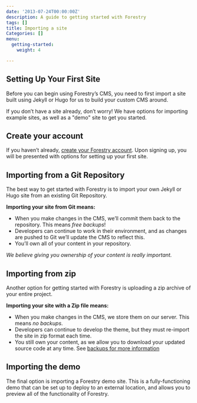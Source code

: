 ```yaml
---
date: '2013-07-24T00:00:00Z'
description: A guide to getting started with Forestry
tags: []
title: Importing a site
Categories: []
menu:
  getting-started:
    weight: 4

---
```

## Setting Up Your First Site

Before you can begin using Forestry’s CMS, you need to first import a site built using Jekyll or Hugo for us to build your custom CMS around.

If you don’t have a site already, don’t worry! We have options for importing example sites, as well as a "demo" site to get you started.

## Create your account

If you haven’t already, [create your Forestry account](https://app.forestry.io/signup). Upon signing up, you will be presented with options for setting up your first site.

## Importing from a Git Repository

The best way to get started with Forestry is to import your own Jekyll or Hugo site from an existing Git Repository.

**Importing your site from Git means:**

* When you make changes in the CMS, we’ll commit them back to the repository. This means *free backups*!
* Developers can continue to work in their environment, and as changes are pushed to Git we’ll update the CMS to reflect this.
* You’ll own all of your content in your repository. 

*We believe giving you ownership of your content is really important.*

## Importing from zip

Another option for getting started with Forestry is uploading a zip archive of your entire project.

**Importing your site with a Zip file means:**

* When you make changes in the CMS, we store them on our server. This means *no backups*.
* Developers can continue to develop the theme, but they must re-import the site in zip format each time.
* You still own your content, as we allow you to download your updated source code at any time. See [backups for more information](/docs/deployment-and-management/backups)

## Importing the demo

The final option is importing a Forestry demo site. This is a fully-functioning demo that can be set up to deploy to an external location, and allows you to preview all of the functionality of Forestry.